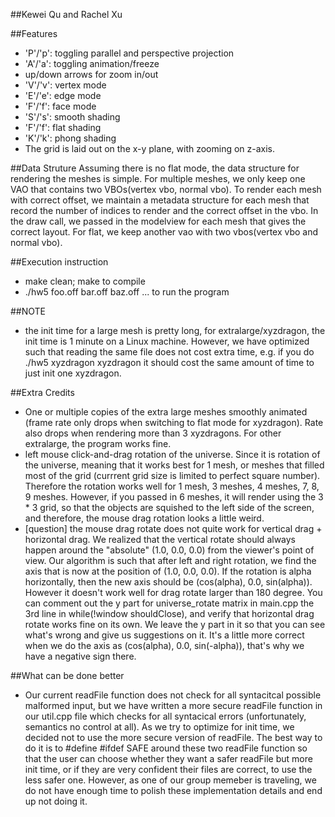 ##Kewei Qu and Rachel Xu

##Features
  - 'P'/'p': toggling parallel and perspective projection
  - 'A'/'a': toggling animation/freeze
  - up/down arrows for zoom in/out
  - 'V'/'v': vertex mode
  - 'E'/'e': edge mode
  - 'F'/'f': face mode
  - 'S'/'s': smooth shading
  - 'F'/'f': flat shading
  - 'K'/'k': phong shading
  - The grid is laid out on the x-y plane, with zooming on z-axis. 

##Data Struture
Assuming there is no flat mode, the data structure for rendering the meshes is simple. For multiple meshes, we only keep one VAO that contains two VBOs(vertex vbo, normal vbo). To render each mesh with correct offset, we maintain a metadata structure for each mesh that record the number of indices to render and the correct offset in the vbo. In the draw call, we passed in the modelview for each mesh that gives the correct layout.
For flat, we keep another vao with two vbos(vertex vbo and normal vbo).

##Execution instruction
  - make clean; make to compile
  - ./hw5 foo.off bar.off baz.off ... to run the program
  
##NOTE
  - the init time for a large mesh is pretty long, for extralarge/xyzdragon, the init time is 1 minute on a Linux machine. However, we have optimized such that reading the same file does not cost extra time, e.g. if you do ./hw5 xyzdragon xyzdragon it should cost the same amount of time to just init one xyzdragon.

##Extra Credits
  - One or multiple copies of the extra large meshes smoothly animated (frame rate
    only drops when switching to flat mode for xyzdragon). Rate also drops when rendering more than 3 xyzdragons. For other extralarge, the program works fine. 
  - left mouse click-and-drag rotation of the universe. Since it is rotation of the universe, meaning that it works best for 1 mesh, or meshes that filled most of the grid (currrent grid size is limited to perfect square number). Therefore the rotation works well for 1 mesh, 3 meshes, 4 meshes, 7, 8, 9 meshes. However, if you passed in 6 meshes, it will render using the 3 * 3 grid, so that the objects are squished to the left side of the screen, and therefore, the mouse drag rotation looks a little weird.
  - [question] the mouse drag rotate does not quite work for vertical drag + horizontal drag. We realized that the vertical rotate should always happen around the "absolute" (1.0, 0.0, 0.0) from the viewer's point of view. Our algorithm is such that after left and right rotation, we find the axis that is now at the position of (1.0, 0.0, 0.0). If the rotation is alpha horizontally, then the new axis should be (cos(alpha), 0.0, sin(alpha)). However it doesn't work well for drag rotate larger than 180 degree. You can comment out the y part for universe_rotate matrix in main.cpp the 3rd line in while(!window shouldClose), and verify that horizontal drag rotate works fine on its own. We leave the y part in it so that you can see what's wrong and give us suggestions on it. It's a little more correct when we do the axis as (cos(alpha), 0.0, sin(-alpha)), that's why we have a negative sign there.

##What can be done better
  - Our current readFile function does not check for all syntacitcal possible malformed
    input, but we have written a more secure readFile function in our util.cpp file which checks for all syntacical errors (unfortunately, semantics no control at all). As we try to optimize for init time, we decided not to use the more secure version of readFile. The best way to do it is to #define #ifdef SAFE around these two readFile function so that the user can choose whether they want a safer readFile but more init time, or if they are very confident their files are correct, to use the less safer one. However, as one of our group memeber is traveling, we do not have enough time to polish these implementation details and end up not doing it. 
    
